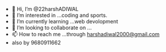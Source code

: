 - 👋 Hi, I’m @22harshADIWAL
- 👀 I’m interested in ...coding and sports.
- 🌱 I’m currently learning ...web devolopment
- 💞️ I’m looking to collaborate on ...
- 📫 How to reach me ...through harshadiwal2000@gmail.com
- also by 9680911662

<!---
22harshADIWAL/22harshADIWAL is a ✨ special ✨ repository because its `README.md` (this file) appears on your GitHub profile.
You can click the Preview link to take a look at your changes.
--->
